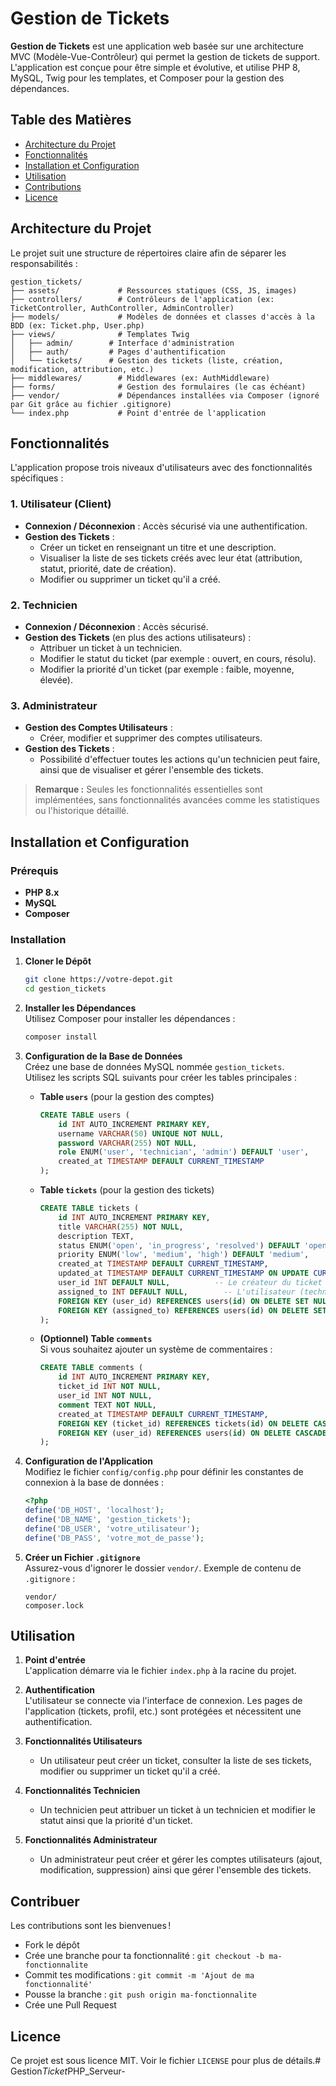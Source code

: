 # Gestion de Tickets

**Gestion de Tickets** est une application web basée sur une architecture MVC (Modèle-Vue-Contrôleur) qui permet la gestion de tickets de support. L'application est conçue pour être simple et évolutive, et utilise PHP 8, MySQL, Twig pour les templates, et Composer pour la gestion des dépendances.

## Table des Matières

- [Architecture du Projet](#architecture-du-projet)
- [Fonctionnalités](#fonctionnalit%C3%A9s)
- [Installation et Configuration](#installation-et-configuration)
- [Utilisation](#utilisation)
- [Contributions](#contributions)
- [Licence](#licence)

## Architecture du Projet

Le projet suit une structure de répertoires claire afin de séparer les responsabilités :

```
gestion_tickets/
├── assets/             # Ressources statiques (CSS, JS, images)
├── controllers/        # Contrôleurs de l'application (ex: TicketController, AuthController, AdminController)
├── models/             # Modèles de données et classes d'accès à la BDD (ex: Ticket.php, User.php)
├── views/              # Templates Twig
│   ├── admin/        # Interface d'administration
│   ├── auth/         # Pages d'authentification
│   └── tickets/      # Gestion des tickets (liste, création, modification, attribution, etc.)
├── middlewares/        # Middlewares (ex: AuthMiddleware)
├── forms/              # Gestion des formulaires (le cas échéant)
├── vendor/             # Dépendances installées via Composer (ignoré par Git grâce au fichier .gitignore)
└── index.php           # Point d'entrée de l'application
```

## Fonctionnalités

L'application propose trois niveaux d'utilisateurs avec des fonctionnalités spécifiques :

### 1. Utilisateur (Client)

- **Connexion / Déconnexion** : Accès sécurisé via une authentification.
- **Gestion des Tickets** :
  - Créer un ticket en renseignant un titre et une description.
  - Visualiser la liste de ses tickets créés avec leur état (attribution, statut, priorité, date de création).
  - Modifier ou supprimer un ticket qu'il a créé.
  
### 2. Technicien

- **Connexion / Déconnexion** : Accès sécurisé.
- **Gestion des Tickets** (en plus des actions utilisateurs) :
  - Attribuer un ticket à un technicien.
  - Modifier le statut du ticket (par exemple : ouvert, en cours, résolu).
  - Modifier la priorité d'un ticket (par exemple : faible, moyenne, élevée).

### 3. Administrateur

- **Gestion des Comptes Utilisateurs** :
  - Créer, modifier et supprimer des comptes utilisateurs.
- **Gestion des Tickets** :
  - Possibilité d'effectuer toutes les actions qu'un technicien peut faire, ainsi que de visualiser et gérer l'ensemble des tickets.

> **Remarque :** Seules les fonctionnalités essentielles sont implémentées, sans fonctionnalités avancées comme les statistiques ou l'historique détaillé.

## Installation et Configuration

### Prérequis

- **PHP 8.x**
- **MySQL**
- **Composer**

### Installation

1. **Cloner le Dépôt**  
   ```bash
   git clone https://votre-depot.git
   cd gestion_tickets
   ```

2. **Installer les Dépendances**  
   Utilisez Composer pour installer les dépendances :
   ```bash
   composer install
   ```

3. **Configuration de la Base de Données**  
   Créez une base de données MySQL nommée `gestion_tickets`.  
   Utilisez les scripts SQL suivants pour créer les tables principales :  

   - **Table `users`** (pour la gestion des comptes)  
     ```sql
     CREATE TABLE users (
         id INT AUTO_INCREMENT PRIMARY KEY,
         username VARCHAR(50) UNIQUE NOT NULL,
         password VARCHAR(255) NOT NULL,
         role ENUM('user', 'technician', 'admin') DEFAULT 'user',
         created_at TIMESTAMP DEFAULT CURRENT_TIMESTAMP
     );
     ```
   - **Table `tickets`** (pour la gestion des tickets)  
     ```sql
     CREATE TABLE tickets (
         id INT AUTO_INCREMENT PRIMARY KEY,
         title VARCHAR(255) NOT NULL,
         description TEXT,
         status ENUM('open', 'in_progress', 'resolved') DEFAULT 'open',
         priority ENUM('low', 'medium', 'high') DEFAULT 'medium',
         created_at TIMESTAMP DEFAULT CURRENT_TIMESTAMP,
         updated_at TIMESTAMP DEFAULT CURRENT_TIMESTAMP ON UPDATE CURRENT_TIMESTAMP,
         user_id INT DEFAULT NULL,          -- Le créateur du ticket (client)
         assigned_to INT DEFAULT NULL,        -- L'utilisateur (technicien) à qui le ticket est attribué
         FOREIGN KEY (user_id) REFERENCES users(id) ON DELETE SET NULL,
         FOREIGN KEY (assigned_to) REFERENCES users(id) ON DELETE SET NULL
     );
     ```
   - **(Optionnel) Table `comments`**  
     Si vous souhaitez ajouter un système de commentaires :  
     ```sql
     CREATE TABLE comments (
         id INT AUTO_INCREMENT PRIMARY KEY,
         ticket_id INT NOT NULL,
         user_id INT NOT NULL,
         comment TEXT NOT NULL,
         created_at TIMESTAMP DEFAULT CURRENT_TIMESTAMP,
         FOREIGN KEY (ticket_id) REFERENCES tickets(id) ON DELETE CASCADE,
         FOREIGN KEY (user_id) REFERENCES users(id) ON DELETE CASCADE
     );
     ```

4. **Configuration de l'Application**  
   Modifiez le fichier `config/config.php` pour définir les constantes de connexion à la base de données :
   ```php
   <?php
   define('DB_HOST', 'localhost');
   define('DB_NAME', 'gestion_tickets');
   define('DB_USER', 'votre_utilisateur');
   define('DB_PASS', 'votre_mot_de_passe');
   ```
5. **Créer un Fichier `.gitignore`**  
   Assurez-vous d'ignorer le dossier `vendor/`. Exemple de contenu de `.gitignore` :
   ```
   vendor/
   composer.lock
   ```
   
## Utilisation

1. **Point d'entrée**  
   L'application démarre via le fichier `index.php` à la racine du projet.

2. **Authentification**  
   L'utilisateur se connecte via l'interface de connexion. Les pages de l'application (tickets, profil, etc.) sont protégées et nécessitent une authentification.

3. **Fonctionnalités Utilisateurs**  
   - Un utilisateur peut créer un ticket, consulter la liste de ses tickets, modifier ou supprimer un ticket qu'il a créé.
  
4. **Fonctionnalités Technicien**  
   - Un technicien peut attribuer un ticket à un technicien et modifier le statut ainsi que la priorité d'un ticket.
  
5. **Fonctionnalités Administrateur**  
   - Un administrateur peut créer et gérer les comptes utilisateurs (ajout, modification, suppression) ainsi que gérer l'ensemble des tickets.

## Contribuer

Les contributions sont les bienvenues !  
- Fork le dépôt  
- Crée une branche pour ta fonctionnalité : `git checkout -b ma-fonctionnalite`  
- Commit tes modifications : `git commit -m 'Ajout de ma fonctionnalité'`  
- Pousse la branche : `git push origin ma-fonctionnalite`  
- Crée une Pull Request

## Licence

Ce projet est sous licence MIT. Voir le fichier `LICENSE` pour plus de détails.#   G e s t i o n _ T i c k e t _ P H P _ S e r v e u r -  
 